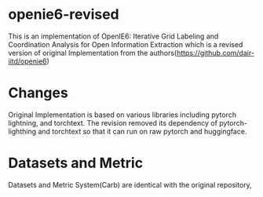 # openie6-revised
This is an implementation of OpenIE6: Iterative Grid Labeling and Coordination Analysis for Open Information Extraction
which is a revised version of original Implementation from the authors(https://github.com/dair-iitd/openie6)

# Changes
Original Implementation is based on various libraries including pytorch lightning, and torchtext.
The revision removed its dependency of pytorch-lighthing and torchtext so that it can run on raw pytorch and huggingface.

# Datasets and Metric
Datasets and Metric System(Carb) are identical with the original repository, 
